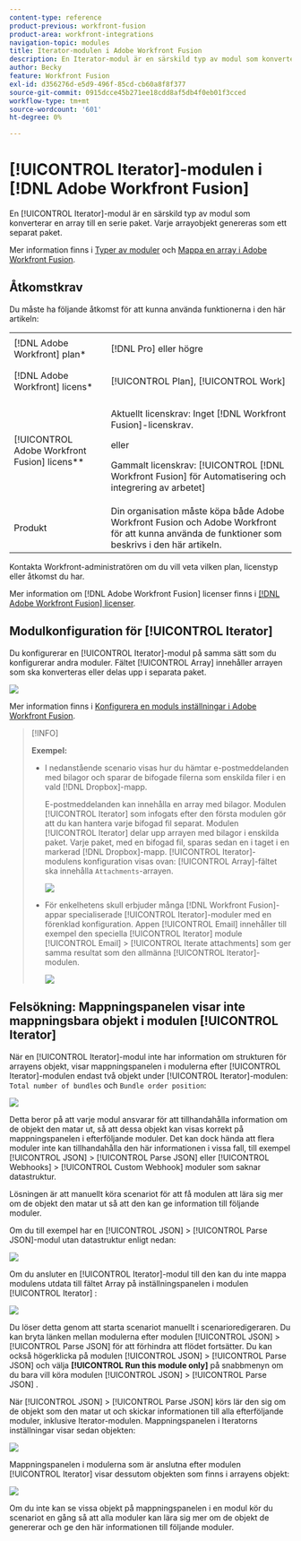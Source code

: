 ```yaml
---
content-type: reference
product-previous: workfront-fusion
product-area: workfront-integrations
navigation-topic: modules
title: Iterator-modulen i Adobe Workfront Fusion
description: En Iterator-modul är en särskild typ av modul som konverterar en array till en serie paket. Varje arrayobjekt genereras som ett separat paket.
author: Becky
feature: Workfront Fusion
exl-id: d356276d-e5d9-496f-85cd-cb60a8f8f377
source-git-commit: 0915dcce45b271ee18cdd8af5db4f0eb01f3cced
workflow-type: tm+mt
source-wordcount: '601'
ht-degree: 0%

---
```


# [!UICONTROL Iterator]-modulen i [!DNL Adobe Workfront Fusion]

En [!UICONTROL Iterator]-modul är en särskild typ av modul som konverterar en array till en serie paket. Varje arrayobjekt genereras som ett separat paket.

Mer information finns i [Typer av moduler](../../workfront-fusion/modules/module-types.md) och [Mappa en array i Adobe Workfront Fusion](../../workfront-fusion/mapping/map-an-array.md).

## Åtkomstkrav

Du måste ha följande åtkomst för att kunna använda funktionerna i den här artikeln:

<table style="table-layout:auto">
 <col> 
 <col> 
 <tbody> 
  <tr> 
    <td role="rowheader">[!DNL Adobe Workfront] plan*</td> 
   <td> <p>[!DNL Pro] eller högre</p> </td> 
  </tr> 
  <tr data-mc-conditions=""> 
   <td role="rowheader">[!DNL Adobe Workfront] licens*</td> 
   <td> <p>[!UICONTROL Plan], [!UICONTROL Work]</p> </td> 
  </tr> 
  <tr> 
   <td role="rowheader">[!UICONTROL Adobe Workfront Fusion] licens**</td> 
   <td>
   <p>Aktuellt licenskrav: Inget [!DNL Workfront Fusion]-licenskrav.</p>
   <p>eller</p>
   <p>Gammalt licenskrav: [!UICONTROL [!DNL Workfront Fusion] för Automatisering och integrering av arbetet] </p>
   </td> 
  </tr> 
  <tr> 
   <td role="rowheader">Produkt</td> 
   <td>Din organisation måste köpa både Adobe Workfront Fusion och Adobe Workfront för att kunna använda de funktioner som beskrivs i den här artikeln.</td> 
  </tr> 
 </tbody> 
</table>

Kontakta Workfront-administratören om du vill veta vilken plan, licenstyp eller åtkomst du har.

Mer information om [!DNL Adobe Workfront Fusion] licenser finns i [[!DNL Adobe Workfront Fusion] licenser](../../workfront-fusion/get-started/license-automation-vs-integration.md).

## Modulkonfiguration för [!UICONTROL Iterator]

Du konfigurerar en [!UICONTROL Iterator]-modul på samma sätt som du konfigurerar andra moduler. Fältet [!UICONTROL Array] innehåller arrayen som ska konverteras eller delas upp i separata paket.

![](assets/set-up-iterator-350x190.jpg)

Mer information finns i [Konfigurera en moduls inställningar i Adobe Workfront Fusion](../../workfront-fusion/modules/configure-a-modules-settings.md).

>[!INFO]
>
>**Exempel:**
>
>* I nedanstående scenario visas hur du hämtar e-postmeddelanden med bilagor och sparar de bifogade filerna som enskilda filer i en vald [!DNL Dropbox]-mapp.
>
>   E-postmeddelanden kan innehålla en array med bilagor. Modulen [!UICONTROL Iterator] som infogats efter den första modulen gör att du kan hantera varje bifogad fil separat. Modulen [!UICONTROL Iterator] delar upp arrayen med bilagor i enskilda paket. Varje paket, med en bifogad fil, sparas sedan en i taget i en markerad [!DNL Dropbox]-mapp. [!UICONTROL Iterator]-modulens konfiguration visas ovan: [!UICONTROL Array]-fältet ska innehålla `Attachments`-arrayen.
>
>   ![](assets/attachments-array-350x154.jpg)
>
>* För enkelhetens skull erbjuder många [!DNL Workfront Fusion]-appar specialiserade [!UICONTROL Iterator]-moduler med en förenklad konfiguration. Appen [!UICONTROL Email] innehåller till exempel den speciella [!UICONTROL Iterator] module [!UICONTROL Email] > [!UICONTROL Iterate attachments] som ger samma resultat som den allmänna [!UICONTROL Iterator]-modulen.
>
>   ![](assets/specialized-iterators-350x135.jpg)


## Felsökning: Mappningspanelen visar inte mappningsbara objekt i modulen [!UICONTROL Iterator]

När en [!UICONTROL Iterator]-modul inte har information om strukturen för arrayens objekt, visar mappningspanelen i modulerna efter [!UICONTROL Iterator]-modulen endast två objekt under [!UICONTROL Iterator]-modulen: `Total number of bundles` och `Bundle order position`:

![](assets/mapping-panel-doesnt-display-350x147.png)

Detta beror på att varje modul ansvarar för att tillhandahålla information om de objekt den matar ut, så att dessa objekt kan visas korrekt på mappningspanelen i efterföljande moduler. Det kan dock hända att flera moduler inte kan tillhandahålla den här informationen i vissa fall, till exempel [!UICONTROL JSON] > [!UICONTROL Parse JSON] eller [!UICONTROL Webhooks] > [!UICONTROL Custom Webhook] moduler som saknar datastruktur.

Lösningen är att manuellt köra scenariot för att få modulen att lära sig mer om de objekt den matar ut så att den kan ge information till följande moduler.

Om du till exempel har en [!UICONTROL JSON] > [!UICONTROL Parse JSON]-modul utan datastruktur enligt nedan:

![](assets/json-parse-json-350x285.png)

Om du ansluter en [!UICONTROL Iterator]-modul till den kan du inte mappa modulens utdata till fältet Array på inställningspanelen i modulen [!UICONTROL Iterator] :

![](assets/connect-iterator-module-350x146.png)

Du löser detta genom att starta scenariot manuellt i scenarioredigeraren. Du kan bryta länken mellan modulerna efter modulen [!UICONTROL JSON] > [!UICONTROL Parse JSON] för att förhindra att flödet fortsätter. Du kan också högerklicka på modulen [!UICONTROL JSON] > [!UICONTROL Parse JSON] och välja **[!UICONTROL Run this module only]** på snabbmenyn om du bara vill köra modulen [!UICONTROL JSON] > [!UICONTROL Parse JSON] .

När [!UICONTROL JSON] > [!UICONTROL Parse JSON] körs lär den sig om de objekt som den matar ut och skickar informationen till alla efterföljande moduler, inklusive Iterator-modulen. Mappningspanelen i Iteratorns inställningar visar sedan objekten:

![](assets/mapping-panel-displays-items-350x131.png)

Mappningspanelen i modulerna som är anslutna efter modulen [!UICONTROL Iterator] visar dessutom objekten som finns i arrayens objekt:

![](assets/items-contained-in-array-350x156.png)

Om du inte kan se vissa objekt på mappningspanelen i en modul kör du scenariot en gång så att alla moduler kan lära sig mer om de objekt de genererar och ge den här informationen till följande moduler.
